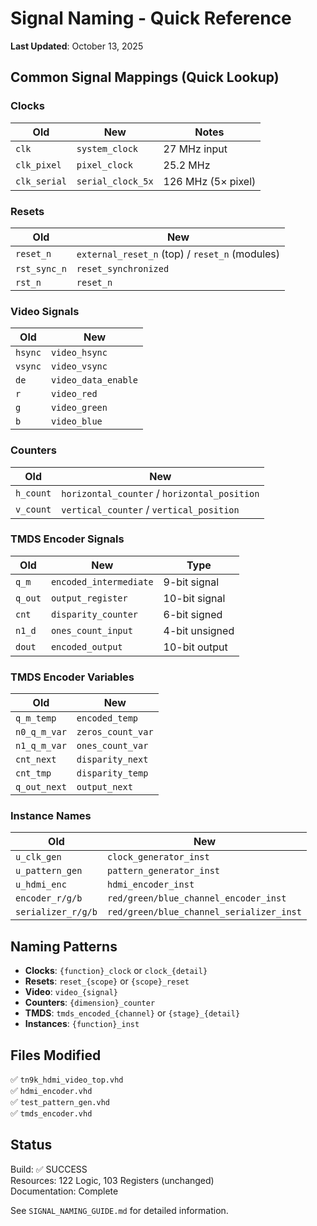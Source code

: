 # Signal Naming - Quick Reference

**Last Updated**: October 13, 2025

## Common Signal Mappings (Quick Lookup)

### Clocks
| Old | New | Notes |
|-----|-----|-------|
| `clk` | `system_clock` | 27 MHz input |
| `clk_pixel` | `pixel_clock` | 25.2 MHz |
| `clk_serial` | `serial_clock_5x` | 126 MHz (5× pixel) |

### Resets
| Old | New |
|-----|-----|
| `reset_n` | `external_reset_n` (top) / `reset_n` (modules) |
| `rst_sync_n` | `reset_synchronized` |
| `rst_n` | `reset_n` |

### Video Signals
| Old | New |
|-----|-----|
| `hsync` | `video_hsync` |
| `vsync` | `video_vsync` |
| `de` | `video_data_enable` |
| `r` | `video_red` |
| `g` | `video_green` |
| `b` | `video_blue` |

### Counters
| Old | New |
|-----|-----|
| `h_count` | `horizontal_counter` / `horizontal_position` |
| `v_count` | `vertical_counter` / `vertical_position` |

### TMDS Encoder Signals
| Old | New | Type |
|-----|-----|------|
| `q_m` | `encoded_intermediate` | 9-bit signal |
| `q_out` | `output_register` | 10-bit signal |
| `cnt` | `disparity_counter` | 6-bit signed |
| `n1_d` | `ones_count_input` | 4-bit unsigned |
| `dout` | `encoded_output` | 10-bit output |

### TMDS Encoder Variables
| Old | New |
|-----|-----|
| `q_m_temp` | `encoded_temp` |
| `n0_q_m_var` | `zeros_count_var` |
| `n1_q_m_var` | `ones_count_var` |
| `cnt_next` | `disparity_next` |
| `cnt_tmp` | `disparity_temp` |
| `q_out_next` | `output_next` |

### Instance Names
| Old | New |
|-----|-----|
| `u_clk_gen` | `clock_generator_inst` |
| `u_pattern_gen` | `pattern_generator_inst` |
| `u_hdmi_enc` | `hdmi_encoder_inst` |
| `encoder_r/g/b` | `red/green/blue_channel_encoder_inst` |
| `serializer_r/g/b` | `red/green/blue_channel_serializer_inst` |

## Naming Patterns

- **Clocks**: `{function}_clock` or `clock_{detail}`
- **Resets**: `reset_{scope}` or `{scope}_reset`
- **Video**: `video_{signal}`
- **Counters**: `{dimension}_counter`
- **TMDS**: `tmds_encoded_{channel}` or `{stage}_{detail}`
- **Instances**: `{function}_inst`

## Files Modified

✅ `tn9k_hdmi_video_top.vhd`  
✅ `hdmi_encoder.vhd`  
✅ `test_pattern_gen.vhd`  
✅ `tmds_encoder.vhd`

## Status

Build: ✅ SUCCESS  
Resources: 122 Logic, 103 Registers (unchanged)  
Documentation: Complete

See `SIGNAL_NAMING_GUIDE.md` for detailed information.

